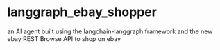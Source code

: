# langgraph_ebay_shopper
an AI agent built using the langchain-langgraph framework and the new ebay REST Browse API to shop on ebay
